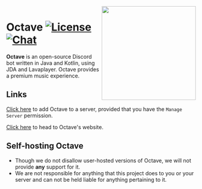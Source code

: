 <img align="right" src="https://raw.githubusercontent.com/Stardust-Discord/Octave.gg/master/public/assets/img/logo.png" height="250" width="250">

# Octave [![License](https://img.shields.io/github/license/mashape/apistatus.svg?style=flat-square)](LICENSE) [![Chat](https://img.shields.io/badge/chat-discord-blue.svg?style=flat-square)](https://discord.gg/musicbot)
**Octave** is an open-source Discord bot written in Java and Kotlin, using JDA and Lavaplayer.
Octave provides a premium music experience.

## Links
[Click here](https://discordapp.com/oauth2/authorize?client_id=201492375653056512&scope=bot&permissions=8) to add Octave to a server, provided that you have the `Manage Server` permission.

[Click here](https://octave.gg/) to head to Octave's website.

## Self-hosting Octave
- Though we do not disallow user-hosted versions of Octave, we will not provide **any** support for it.
- We are not responsible for anything that this project does to you or your server and can not be held liable 
    for anything pertaining to it. 
